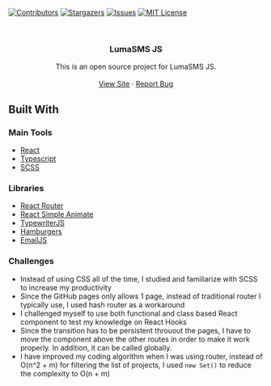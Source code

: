 <!-- PROJECT SHIELDS -->
[![Contributors][contributors-shield]][contributors-url]
[![Stargazers][stars-shield]][stars-url]
[![Issues][issues-shield]][issues-url]
[![MIT License][license-shield]][license-url]

<br />
<p align="center">

  <h3 align="center">LumaSMS JS</h3>

  <p align="center">
    This is an open source project for LumaSMS JS.
    <br />
    <br />
    <a href="https://mfgg.net/">View Site</a>
    ·
    <a href="https://github.com/othneildrew/HypernovaTX/LumaSMSJS/issues">Report Bug</a>
  </p>
</p>


## Built With
### Main Tools
* [React](https://reactjs.org/)
* [Typescript](https://typescriptlang.org/)
* [SCSS](https://sass-lang.com/)

### Libraries
* [React Router](https://reactrouter.com/)
* [React Simple Animate](https://react-simple-animate.vercel.app/)
* [TypewriterJS](https://github.com/tameemsafi/typewriterjs)
* [Hamburgers](https://jonsuh.com/hamburgers/)
* [EmailJS](https://www.emailjs.com/)

### Challenges
* Instead of using CSS all of the time, I studied and familiarize with SCSS to increase my productivity
* Since the GitHub pages only allows 1 page, instead of traditional router I typically use, I used hash router as a workaround
* I challenged myself to use both functional and class based React component to test my knowledge on React Hooks
* Since the transition has to be persistent throuout the pages, I have to move the component above the other routes in order to make it work properly. In addition, it can be called globally.
* I have improved my coding algorithm when I was using router, instead of O(n^2 + m) for filtering the list of projects, I used `new Set()` to reduce the complexity to O(n + m)

<!-- MARKDOWN LINKS & IMAGES -->
<!-- https://www.markdownguide.org/basic-syntax/#reference-style-links -->
[contributors-shield]: https://img.shields.io/github/contributors/HypernovaTX/LumaSMSJS.svg?style=for-the-badge
[contributors-url]: https://github.com/HypernovaTX/LumaSMSJS/graphs/contributors
[stars-shield]: https://img.shields.io/github/stars/HypernovaTX/LumaSMSJS.svg?style=for-the-badge
[stars-url]: https://github.com/HypernovaTX/LumaSMSJS/stargazers
[issues-shield]: https://img.shields.io/github/issues/HypernovaTX/LumaSMSJS.svg?style=for-the-badge
[issues-url]: https://github.com/HypernovaTX/LumaSMSJS/issues
[license-shield]: https://img.shields.io/github/license/HypernovaTX/LumaSMSJS.svg?style=for-the-badge
[license-url]: https://github.com/HypernovaTX/LumaSMSJS/blob/master/LICENSE.txt
[product-screenshot]: images/screenshot.png
